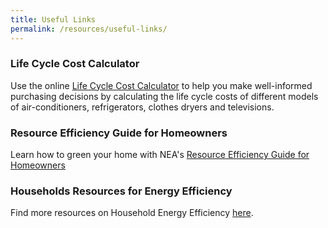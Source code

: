 ```yaml
---
title: Useful Links
permalink: /resources/useful-links/
---
```

### Life Cycle Cost Calculator

Use the online [Life Cycle Cost Calculator](https://www.nea.gov.sg/our-services/climate-change-energy-efficiency/energy-efficiency/household-sector/life-cycle-cost-calculator) to help you make well-informed purchasing decisions by calculating the life cycle costs of different models of air-conditioners, refrigerators, clothes dryers and televisions.

### Resource Efficiency Guide for Homeowners

Learn how to green your home with NEA's [Resource Efficiency Guide for Homeowners](https://www.nea.gov.sg/docs/default-source/our-services/energy-efficiency/household-sector/guide.pdf)

### Households Resources for Energy Efficiency

Find more resources on Household Energy Efficiency [here](https://www.nea.gov.sg/our-services/climate-change-energy-efficiency/energy-efficiency/household-sector).




